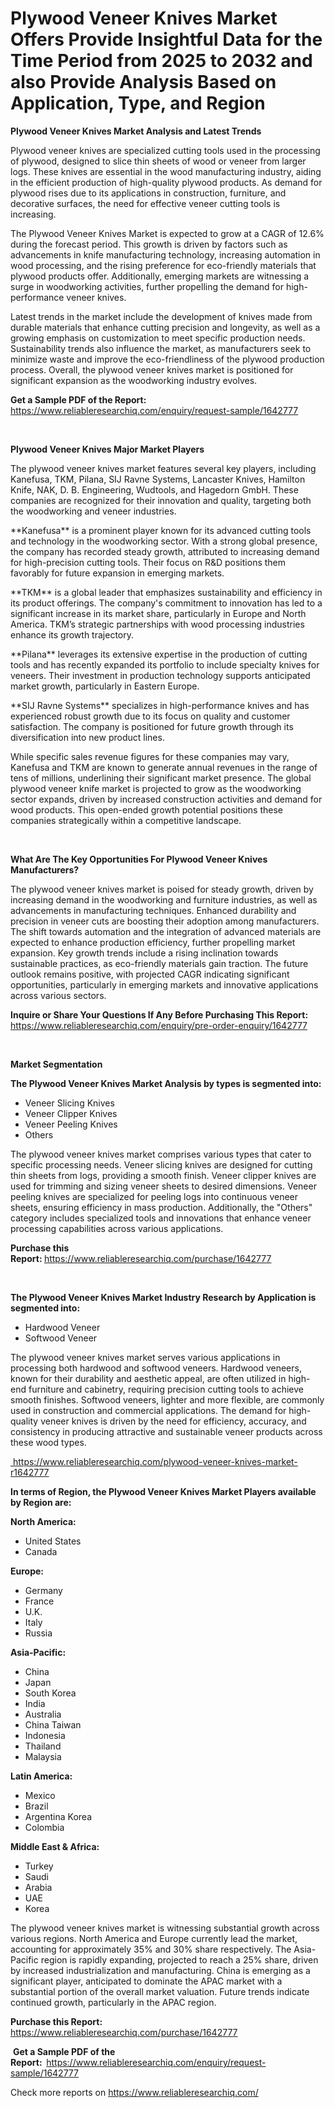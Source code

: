 <p><h1>Plywood Veneer Knives Market Offers Provide Insightful Data for the Time Period from 2025 to 2032 and also Provide Analysis Based on Application, Type, and Region</h1></p><p><strong>Plywood Veneer Knives Market Analysis and Latest Trends</strong></p>
<p><p>Plywood veneer knives are specialized cutting tools used in the processing of plywood, designed to slice thin sheets of wood or veneer from larger logs. These knives are essential in the wood manufacturing industry, aiding in the efficient production of high-quality plywood products. As demand for plywood rises due to its applications in construction, furniture, and decorative surfaces, the need for effective veneer cutting tools is increasing.</p><p>The Plywood Veneer Knives Market is expected to grow at a CAGR of 12.6% during the forecast period. This growth is driven by factors such as advancements in knife manufacturing technology, increasing automation in wood processing, and the rising preference for eco-friendly materials that plywood products offer. Additionally, emerging markets are witnessing a surge in woodworking activities, further propelling the demand for high-performance veneer knives. </p><p>Latest trends in the market include the development of knives made from durable materials that enhance cutting precision and longevity, as well as a growing emphasis on customization to meet specific production needs. Sustainability trends also influence the market, as manufacturers seek to minimize waste and improve the eco-friendliness of the plywood production process. Overall, the plywood veneer knives market is positioned for significant expansion as the woodworking industry evolves.</p></p>
<p><strong>Get a Sample PDF of the Report:&nbsp;</strong> <a href="https://www.reliableresearchiq.com/enquiry/request-sample/1642777?utm_campaign=104&utm_medium=2&utm_source=Github&utm_content=ia&utm_term=12012025&utm_id=plywood-veneer-knives">https://www.reliableresearchiq.com/enquiry/request-sample/1642777</a></p>
<p>&nbsp;</p>
<p><strong>Plywood Veneer Knives Major Market Players</strong></p>
<p><p>The plywood veneer knives market features several key players, including Kanefusa, TKM, Pilana, SIJ Ravne Systems, Lancaster Knives, Hamilton Knife, NAK, D. B. Engineering, Wudtools, and Hagedorn GmbH. These companies are recognized for their innovation and quality, targeting both the woodworking and veneer industries.</p><p>**Kanefusa** is a prominent player known for its advanced cutting tools and technology in the woodworking sector. With a strong global presence, the company has recorded steady growth, attributed to increasing demand for high-precision cutting tools. Their focus on R&D positions them favorably for future expansion in emerging markets.</p><p>**TKM** is a global leader that emphasizes sustainability and efficiency in its product offerings. The company's commitment to innovation has led to a significant increase in its market share, particularly in Europe and North America. TKM’s strategic partnerships with wood processing industries enhance its growth trajectory.</p><p>**Pilana** leverages its extensive expertise in the production of cutting tools and has recently expanded its portfolio to include specialty knives for veneers. Their investment in production technology supports anticipated market growth, particularly in Eastern Europe.</p><p>**SIJ Ravne Systems** specializes in high-performance knives and has experienced robust growth due to its focus on quality and customer satisfaction. The company is positioned for future growth through its diversification into new product lines.</p><p>While specific sales revenue figures for these companies may vary, Kanefusa and TKM are known to generate annual revenues in the range of tens of millions, underlining their significant market presence. The global plywood veneer knife market is projected to grow as the woodworking sector expands, driven by increased construction activities and demand for wood products. This open-ended growth potential positions these companies strategically within a competitive landscape.</p></p>
<p>&nbsp;</p>
<p><strong>What Are The Key Opportunities For Plywood Veneer Knives Manufacturers?</strong></p>
<p><p>The plywood veneer knives market is poised for steady growth, driven by increasing demand in the woodworking and furniture industries, as well as advancements in manufacturing techniques. Enhanced durability and precision in veneer cuts are boosting their adoption among manufacturers. The shift towards automation and the integration of advanced materials are expected to enhance production efficiency, further propelling market expansion. Key growth trends include a rising inclination towards sustainable practices, as eco-friendly materials gain traction. The future outlook remains positive, with projected CAGR indicating significant opportunities, particularly in emerging markets and innovative applications across various sectors.</p></p>
<p><strong>Inquire or Share Your Questions If Any Before Purchasing This Report:</strong> <a href="https://www.reliableresearchiq.com/enquiry/pre-order-enquiry/1642777?utm_campaign=104&utm_medium=2&utm_source=Github&utm_content=ia&utm_term=12012025&utm_id=plywood-veneer-knives">https://www.reliableresearchiq.com/enquiry/pre-order-enquiry/1642777</a></p>
<p>&nbsp;</p>
<p><strong>Market Segmentation</strong></p>
<p><strong>The Plywood Veneer Knives Market Analysis by types is segmented into:</strong></p>
<p><ul><li>Veneer Slicing Knives</li><li>Veneer Clipper Knives</li><li>Veneer Peeling Knives</li><li>Others</li></ul></p>
<p><p>The plywood veneer knives market comprises various types that cater to specific processing needs. Veneer slicing knives are designed for cutting thin sheets from logs, providing a smooth finish. Veneer clipper knives are used for trimming and sizing veneer sheets to desired dimensions. Veneer peeling knives are specialized for peeling logs into continuous veneer sheets, ensuring efficiency in mass production. Additionally, the "Others" category includes specialized tools and innovations that enhance veneer processing capabilities across various applications.</p></p>
<p><strong>Purchase this Report:&nbsp;</strong><a href="https://www.reliableresearchiq.com/purchase/1642777?utm_campaign=104&utm_medium=2&utm_source=Github&utm_content=ia&utm_term=12012025&utm_id=plywood-veneer-knives">https://www.reliableresearchiq.com/purchase/1642777</a></p>
<p>&nbsp;</p>
<p><strong>The Plywood Veneer Knives Market Industry Research by Application is segmented into:</strong></p>
<p><ul><li>Hardwood Veneer</li><li>Softwood Veneer</li></ul></p>
<p><p>The plywood veneer knives market serves various applications in processing both hardwood and softwood veneers. Hardwood veneers, known for their durability and aesthetic appeal, are often utilized in high-end furniture and cabinetry, requiring precision cutting tools to achieve smooth finishes. Softwood veneers, lighter and more flexible, are commonly used in construction and commercial applications. The demand for high-quality veneer knives is driven by the need for efficiency, accuracy, and consistency in producing attractive and sustainable veneer products across these wood types.</p></p>
<p><a href="https://www.reliableresearchiq.com/plywood-veneer-knives-market-r1642777?utm_campaign=104&utm_medium=2&utm_source=Github&utm_content=ia&utm_term=12012025&utm_id=plywood-veneer-knives">&nbsp;https://www.reliableresearchiq.com/plywood-veneer-knives-market-r1642777</a></p>
<p><strong>In terms of Region, the Plywood Veneer Knives Market Players available by Region are:</strong></p>
<p>
    <p> <strong> North America: </strong>
        <ul>
            <li>United States</li>
            <li>Canada</li>
        </ul>
        </p> 
    <p> <strong> Europe: </strong>
        <ul>
            <li>Germany</li>
            <li>France</li>
            <li>U.K.</li>
            <li>Italy</li>
            <li>Russia</li>
        </ul>
        </p> 
    <p> <strong> Asia-Pacific: </strong>
        <ul>
            <li>China</li>
            <li>Japan</li>
            <li>South Korea</li>
            <li>India</li>
            <li>Australia</li>
            <li>China Taiwan</li>
            <li>Indonesia</li>
            <li>Thailand</li>
            <li>Malaysia</li>
        </ul>
        </p> 
    <p> <strong> Latin America: </strong>
        <ul>
            <li>Mexico</li>
            <li>Brazil</li>
            <li>Argentina Korea</li>
            <li>Colombia</li>
        </ul>
        </p> 
    <p> <strong> Middle East & Africa: </strong>
        <ul>
            <li>Turkey</li>
            <li>Saudi</li>
            <li>Arabia</li>
            <li>UAE</li>
            <li>Korea</li>
        </ul>
    </p>
    </p>
<p><p>The plywood veneer knives market is witnessing substantial growth across various regions. North America and Europe currently lead the market, accounting for approximately 35% and 30% share respectively. The Asia-Pacific region is rapidly expanding, projected to reach a 25% share, driven by increased industrialization and manufacturing. China is emerging as a significant player, anticipated to dominate the APAC market with a substantial portion of the overall market valuation. Future trends indicate continued growth, particularly in the APAC region.</p></p>
<p><strong>Purchase this Report: </strong><a href="https://www.reliableresearchiq.com/purchase/1642777?utm_campaign=104&utm_medium=2&utm_source=Github&utm_content=ia&utm_term=12012025&utm_id=plywood-veneer-knives">https://www.reliableresearchiq.com/purchase/1642777</a></p>
<p>&nbsp;<strong>Get a Sample PDF of the Report:&nbsp;&nbsp;</strong><a href="https://www.reliableresearchiq.com/enquiry/request-sample/1642777?utm_campaign=104&utm_medium=2&utm_source=Github&utm_content=ia&utm_term=12012025&utm_id=plywood-veneer-knives">https://www.reliableresearchiq.com/enquiry/request-sample/1642777</a></p>
<p><strong></strong></p>
<p>Check more reports on <a href="https://www.reliableresearchiq.com/?utm_campaign=104&utm_medium=2&utm_source=Github&utm_content=ia&utm_term=12012025&utm_id=plywood-veneer-knives">https://www.reliableresearchiq.com/</a></p>